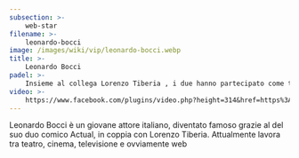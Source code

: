 ```yaml
---
subsection: >-
    web-star
filename: >-
    leonardo-bocci
image: /images/wiki/vip/leonardo-bocci.webp
title: >-
    Leonardo Bocci
padel: >-
    Insieme al collega Lorenzo Tiberia , i due hanno partecipato come testimonial al torneo Padelevolution tenutosi al circolo Due Ponti di Roma, oltre a girare un video di spot per l’evento, hanno anche assistito come spettatori alla finale del torneo
video: >-
    https://www.facebook.com/plugins/video.php?height=314&href=https%3A%2F%2Fwww.facebook.com%2Factualproduction%2Fvideos%2F328701374472644%2F&show_text=false&width=560
---
```

Leonardo Bocci è un giovane attore italiano, diventato famoso grazie al del suo duo comico Actual, in coppia con Lorenzo Tiberia. Attualmente lavora tra teatro, cinema, televisione e ovviamente web
